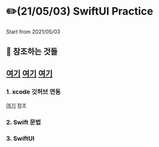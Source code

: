 # :pencil2:(21/05/03) SwiftUI Practice 

Start from 2021/05/03

## :mag_right: 참조하는 것들
## [여기](https://seons-dev.tistory.com/) [여기](https://www.youtube.com/watch?v=uUMWEu2YJew&list=PLuoeXyslFTuZRi4q4VT6lZKxYbr7so1Mr) [여기](https://www.youtube.com/watch?v=LiWtjXLlhYw&list=PLgOlaPUIbynqyJHiTEv7CFaXd8g5jtogT)

### 1. xcode 깃허브 연동
[여기](https://notion.so/XCODE-393bcfa3ba744eafb090fb63a0cf3280) 참조


### 2. Swift 문법

### 3. SwiftUI
